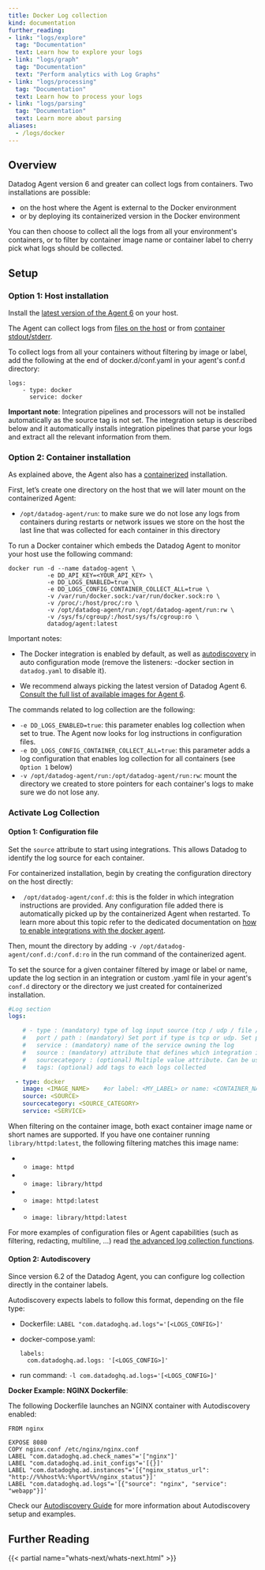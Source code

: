 ```yaml
---
title: Docker Log collection
kind: documentation
further_reading:
- link: "logs/explore"
  tag: "Documentation"
  text: Learn how to explore your logs
- link: "logs/graph"
  tag: "Documentation"
  text: "Perform analytics with Log Graphs"
- link: "logs/processing"
  tag: "Documentation"
  text: Learn how to process your logs
- link: "logs/parsing"
  tag: "Documentation"
  text: Learn more about parsing
aliases:
  - /logs/docker
---
```


## Overview

Datadog Agent version 6 and greater can collect logs from containers.
Two installations are possible:

- on the host where the Agent is external to the Docker environment
- or by deploying its containerized version in the Docker environment

You can then choose to collect all the logs from all your environment's containers, or to filter by container image name or container label to cherry pick what logs should be collected.

## Setup
### Option 1: Host installation

Install the [latest version of the Agent 6][1] on your host.

The Agent can collect logs from [files on the host][2] or from [container stdout/stderr](#configuration-file-example).

To collect logs from all your containers without filtering by image or label, add the following at the end of docker.d/conf.yaml in your agent's conf.d directory:

```
logs:
    - type: docker
      service: docker
```

**Important note**: Integration pipelines and processors will not be installed automatically as the source tag is not set. The integration setup is described below and it automatically installs integration pipelines that parse your logs and extract all the relevant information from them.

### Option 2: Container installation

As explained above, the Agent also has a [containerized][3] installation.

First, let’s create one directory on the host that we will later mount on the containerized Agent:

- `/opt/datadog-agent/run`: to make sure we do not lose any logs from containers during restarts or network issues we store on the host the last line that was collected for each container in this directory

To run a Docker container which embeds the Datadog Agent to monitor your host use the following command:

```
docker run -d --name datadog-agent \
           -e DD_API_KEY=<YOUR_API_KEY> \
           -e DD_LOGS_ENABLED=true \
           -e DD_LOGS_CONFIG_CONTAINER_COLLECT_ALL=true \
           -v /var/run/docker.sock:/var/run/docker.sock:ro \
           -v /proc/:/host/proc/:ro \
           -v /opt/datadog-agent/run:/opt/datadog-agent/run:rw \
           -v /sys/fs/cgroup/:/host/sys/fs/cgroup:ro \
           datadog/agent:latest
```

Important notes:

- The Docker integration is enabled by default, as well as [autodiscovery][5] in auto configuration mode (remove the listeners: -docker section in `datadog.yaml` to disable it).

- We recommend always picking the latest version of Datadog Agent 6. [Consult the full list of available images for Agent 6][6].

The commands related to log collection are the following:

* `-e DD_LOGS_ENABLED=true`: this parameter enables log collection when set to true. The Agent now looks for log instructions in configuration files.
* `-e DD_LOGS_CONFIG_CONTAINER_COLLECT_ALL=true`: this parameter adds a log configuration that enables log collection for all containers (see `Option 1` below) 
* `-v /opt/datadog-agent/run:/opt/datadog-agent/run:rw`: mount the directory we created to store pointers for each container's logs to make sure we do not lose any.

### Activate Log Collection

#### Option 1: Configuration file

Set the `source` attribute to start using integrations. This allows Datadog to identify the log source for each container.

For containerized installation, begin by creating the configuration directory on the host directly:

- ` /opt/datadog-agent/conf.d`: this is the folder in which integration instructions are provided. Any configuration file added there is automatically picked up by the containerized Agent when restarted. To learn more about this topic refer to the dedicated documentation on [how to enable integrations with the docker agent][4].

Then, mount the directory by adding `-v /opt/datadog-agent/conf.d:/conf.d:ro` in the run command of the containerized agent.

To set the source for a given container filtered by image or label or name, update the log section in an integration or custom .yaml file in your agent's `conf.d` directory or the directory we just created for containerized installation.

```yaml
#Log section
logs:

    # - type : (mandatory) type of log input source (tcp / udp / file / docker)
    #   port / path : (mandatory) Set port if type is tcp or udp. Set path if type is file
    #   service : (mandatory) name of the service owning the log
    #   source : (mandatory) attribute that defines which integration is sending the logs
    #   sourcecategory : (optional) Multiple value attribute. Can be used to refine the source attribtue
    #   tags: (optional) add tags to each logs collected

  - type: docker
    image: <IMAGE_NAME>    #or label: <MY_LABEL> or name: <CONTAINER_NAME>
    source: <SOURCE>
    sourcecategory: <SOURCE_CATEGORY>
    service: <SERVICE>
```

When filtering on the container image, both exact container image name or short names are supported.
If you have one container running `library/httpd:latest`, the following filtering matches this image name:

* - `image: httpd`
* - `image: library/httpd`
* - `image: httpd:latest`
* - `image: library/httpd:latest`

For more examples of configuration files or Agent capabilities (such as filtering, redacting, multiline, …) read [the advanced log collection functions][7].

#### Option 2: Autodiscovery

Since version 6.2 of the Datadog Agent, you can configure log collection directly in the container labels.

Autodiscovery expects labels to follow this format, depending on the file type:

* Dockerfile: `LABEL "com.datadoghq.ad.logs"='[<LOGS_CONFIG>]'`
* docker-compose.yaml:

  ```
  labels: 
    com.datadoghq.ad.logs: '[<LOGS_CONFIG>]'
  ```

* run command: `-l com.datadoghq.ad.logs='[<LOGS_CONFIG>]'`

**Docker Example: NGINX Dockerfile**:

The following Dockerfile launches an NGINX container with Autodiscovery enabled:

```
FROM nginx

EXPOSE 8080
COPY nginx.conf /etc/nginx/nginx.conf
LABEL "com.datadoghq.ad.check_names"='["nginx"]'
LABEL "com.datadoghq.ad.init_configs"='[{}]'
LABEL "com.datadoghq.ad.instances"='[{"nginx_status_url": "http://%%host%%:%%port%%/nginx_status"}]'
LABEL "com.datadoghq.ad.logs"='[{"source": "nginx", "service": "webapp"}]'
```

Check our [Autodiscovery Guide][8] for more information about Autodiscovery setup and examples.

## Further Reading

{{< partial name="whats-next/whats-next.html" >}}

[1]: /logs/#getting-started-with-the-agent
[2]: /logs/#custom-log-collection
[3]: https://github.com/DataDog/datadog-agent/tree/master/Dockerfiles/agent
[4]: https://github.com/DataDog/docker-dd-agent#enabling-integrations
[5]: /agent/autodiscovery/
[6]: https://hub.docker.com/r/datadog/agent/tags/
[7]: /logs/#filter-logs
[8]: https://docs.datadoghq.com/agent/autodiscovery/#template-source-docker-label-annotations
